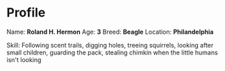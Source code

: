 # Profile

Name: **Roland H. Hermon**
Age: **3**
Breed: **Beagle**
Location: **Philandelphia**

Skill: Following scent trails, digging holes, treeing
squirrels, looking after small children, guarding the pack,
stealing chimkin when the little humans isn't looking